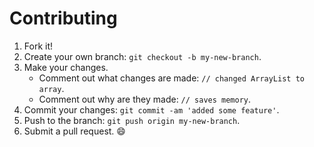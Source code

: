 # Contributing
1. Fork it!
2. Create your own branch: `git checkout -b my-new-branch`.
3. Make your changes.
   - Comment out what changes are made: `// changed ArrayList to array`.
   - Comment out why are they made: `// saves memory`.
3. Commit your changes: `git commit -am 'added some feature'`.
4. Push to the branch: `git push origin my-new-branch`.
5. Submit a pull request. :smile:
